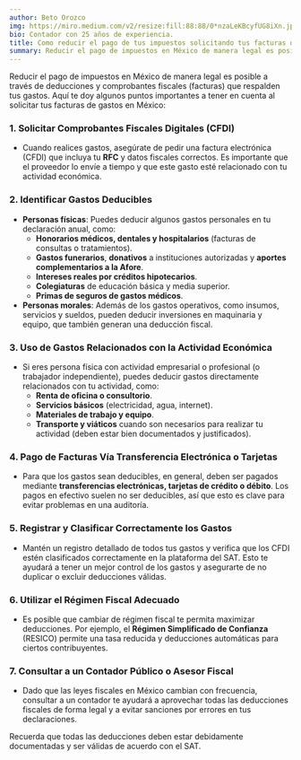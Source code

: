 ```yaml
---
author: Beto Orozco
img: https://miro.medium.com/v2/resize:fill:88:88/0*nzaLeKBcyfUG8iXn.jpg
bio: Contador con 25 años de experiencia.
title: Como reducir el pago de tus impuestos solicitando tus facturas de gastos
summary: Reducir el pago de impuestos en México de manera legal es posible a través de deducciones y comprobantes fiscales (facturas) que respalden tus gastos.
---
```


Reducir el pago de impuestos en México de manera legal es posible a través de deducciones y comprobantes fiscales (facturas) que respalden tus gastos. Aquí te doy algunos puntos importantes a tener en cuenta al solicitar tus facturas de gastos en México:

### 1. **Solicitar Comprobantes Fiscales Digitales (CFDI)**

- Cuando realices gastos, asegúrate de pedir una factura electrónica (CFDI) que incluya tu **RFC** y datos fiscales correctos. Es importante que el proveedor lo envíe a tiempo y que este gasto esté relacionado con tu actividad económica.

### 2. **Identificar Gastos Deducibles**

- **Personas físicas**: Puedes deducir algunos gastos personales en tu declaración anual, como:
  - **Honorarios médicos, dentales y hospitalarios** (facturas de consultas o tratamientos).
  - **Gastos funerarios**, **donativos** a instituciones autorizadas y **aportes complementarios a la Afore**.
  - **Intereses reales por créditos hipotecarios**.
  - **Colegiaturas** de educación básica y media superior.
  - **Primas de seguros de gastos médicos**.
- **Personas morales**: Además de los gastos operativos, como insumos, servicios y sueldos, pueden deducir inversiones en maquinaria y equipo, que también generan una deducción fiscal.

### 3. **Uso de Gastos Relacionados con la Actividad Económica**

- Si eres persona física con actividad empresarial o profesional (o trabajador independiente), puedes deducir gastos directamente relacionados con tu actividad, como:
  - **Renta de oficina o consultorio**.
  - **Servicios básicos** (electricidad, agua, internet).
  - **Materiales de trabajo y equipo**.
  - **Transporte y viáticos** cuando son necesarios para realizar tu actividad (deben estar bien documentados y justificados).

### 4. **Pago de Facturas Vía Transferencia Electrónica o Tarjetas**

- Para que los gastos sean deducibles, en general, deben ser pagados mediante **transferencias electrónicas, tarjetas de crédito o débito**. Los pagos en efectivo suelen no ser deducibles, así que esto es clave para evitar problemas en una auditoría.

### 5. **Registrar y Clasificar Correctamente los Gastos**

- Mantén un registro detallado de todos tus gastos y verifica que los CFDI estén clasificados correctamente en la plataforma del SAT. Esto te ayudará a tener un mejor control de los gastos y asegurarte de no duplicar o excluir deducciones válidas.

### 6. **Utilizar el Régimen Fiscal Adecuado**

- Es posible que cambiar de régimen fiscal te permita maximizar deducciones. Por ejemplo, el **Régimen Simplificado de Confianza** (RESICO) permite una tasa reducida y deducciones automáticas para ciertos contribuyentes.

### 7. **Consultar a un Contador Público o Asesor Fiscal**

- Dado que las leyes fiscales en México cambian con frecuencia, consultar a un contador te ayudará a aprovechar todas las deducciones fiscales de forma legal y a evitar sanciones por errores en tus declaraciones.

Recuerda que todas las deducciones deben estar debidamente documentadas y ser válidas de acuerdo con el SAT.
